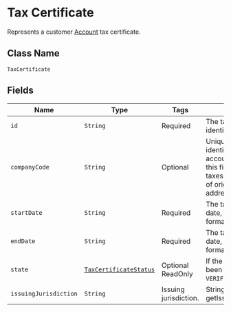 # Tax Certificate

Represents a customer [Account](/doc/account-api.md) tax certificate.

## Class Name

`TaxCertificate`

## Fields

| Name | Type | Tags | Description | Getter |
|  --- | --- | --- | --- | --- |
| `id` | `String` | Required | The tax certificate identifier. | String getId() |
| `companyCode` | `String` | Optional | Unique code that identifies a company account in Avalara. Use this field to calculate taxes based on country of origin and sold-to addresses in Avalara. | String getCompanyCode() |
| `startDate` | `String` | Required | The tax certificate start date, in LocalDate format. | String getStartDate() |
| `endDate` | `String` | Required | The tax certificate end date, in LocalDate format. | String getEndDate() |
| `state` | [`TaxCertificateStatus`](/doc/models/tax-certificate-state.md) | Optional<br>ReadOnly | If the tax certificate has been verified. One of `VERIFIED` or `PENDING`. | TaxCertificateStatus getState() |
| `issuingJurisdiction` | `String` | Issuing jurisdiction. | String getIssuingJurisdiction() |

